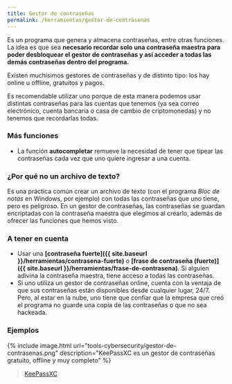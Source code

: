 ```yaml
---
title: Gestor de contraseñas
permalink: /herramientas/gestor-de-contrasenas
---
```


Es un programa que genera y almacena contraseñas, entre otras funciones. La idea es que sea **necesario recordar solo una contraseña maestra para poder desbloquear el gestor de contraseñas y así acceder a todas las demás contraseñas dentro del programa.**

Existen muchísimos gestores de contraseñas y de distinto tipo: los hay online u offline, gratuitos y pagos.

Es recomendable utilizar uno porque de esta manera podemos usar distintas contraseñas para las cuentas que tenemos (ya sea correo electrónico, cuenta bancaria o casa de cambio de criptomonedas) y no tenemos que recordarlas todas.

### Más funciones

- La función **autocompletar** remueve la necesidad de tener que tipear las contraseñas cada vez que uno quiere ingresar a una cuenta.

### ¿Por qué no un archivo de texto?

Es una práctica común crear un archivo de texto (con el programa *Bloc de notas* en Windows, por ejemplo) con todas las contraseñas que uno tiene, pero es peligroso. En un gestor de contraseñas, las contraseñas se guardan encriptadas con la contraseña maestra que elegimos al crearlo, además de ofrecer las funciones que hemos visto.

### A tener en cuenta

- Usar una **[contraseña fuerte]({{ site.baseurl }}/herramientas/contrasena-fuerte)** o **[frase de contraseña (fuerte)]({{ site.baseurl }}/herramientas/frase-de-contrasena)**. Si alguien adivina la contraseña maestra, tiene acceso a todas las contraseñas.
- Si uno utiliza un gestor de contraseñas online, cuenta con la ventaja de que sus contraseñas están disponibles desde cualquier lugar, 24/7. Pero, al estar en la nube, uno tiene que confiar que la empresa que creó el programa no guarde una copia de las contraseñas o que no sea hackeada.

### Ejemplos

{% include image.html url="tools-cybersecurity/gestor-de-contrasenas.png" description="KeePassXC es un gestor de contraseñas gratuito, offline y muy completo" %}

> [KeePassXC](https://keepassxc.org/)